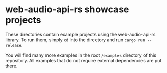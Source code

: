 # web-audio-api-rs showcase projects

These directories contain example projects using the web-audio-api-rs library.
To run them, simply `cd` into the directory and run `cargo run --release`.

You will find many more examples in the root `/examples` directory of this
repository. All examples that do not require external dependencies are put
there.
